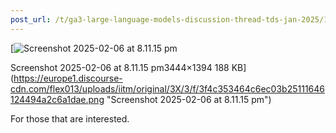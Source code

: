 ```yaml
---
post_url: /t/ga3-large-language-models-discussion-thread-tds-jan-2025/163247/143
---
```

[![Screenshot 2025-02-06 at 8.11.15 pm](https://europe1.discourse-cdn.com/flex013/uploads/iitm/optimized/3X/3/f/3f4c353464c6ec03b25111646124494a2c6a1dae_2_690x279.png)

Screenshot 2025-02-06 at 8.11.15 pm3444×1394 188 KB](https://europe1.discourse-cdn.com/flex013/uploads/iitm/original/3X/3/f/3f4c353464c6ec03b25111646124494a2c6a1dae.png "Screenshot 2025-02-06 at 8.11.15 pm")

For those that are interested.